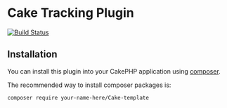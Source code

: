 # Cake Tracking Plugin

[![Build Status](https://travis-ci.org/travy/cake-tracking.svg?branch=develop)](https://travis-ci.org/travy/cake-tracking)

## Installation

You can install this plugin into your CakePHP application using [composer](http://getcomposer.org).

The recommended way to install composer packages is:

```
composer require your-name-here/Cake-template
```
